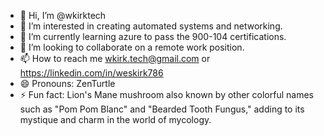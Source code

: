 - 👋 Hi, I’m @wkirktech
- 👀 I’m interested in creating automated systems and networking.
- 🌱 I’m currently learning azure to pass the 900-104 certifications.
- 💞️ I’m looking to collaborate on a remote work position.
- 📫 How to reach me wkirk.tech@gmail.com or https://linkedin.com/in/weskirk786
- 😄 Pronouns: ZenTurtle
- ⚡ Fun fact: Lion's Mane mushroom also known by other colorful names such as "Pom Pom Blanc" and "Bearded Tooth Fungus," adding to its mystique and charm in the world of mycology.

<!---
wkirktech/wkirktech is a ✨ special ✨ repository because its `README.md` (this file) appears on your GitHub profile.
You can click the Preview link to take a look at your changes.
--->
